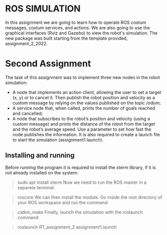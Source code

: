 ROS SIMULATION
===================

In this assignment we are going to learn how to operate ROS costum messages, costum services, and actions. We are also going to use the graphical interfaces (Rviz and Gazebo) to view the robot's simulation. The new package was built starting from the template provided, assignment_2_2022.

Second Assignment
===================
The task of this assignment was to implement three new nodes in the robot simulation:

* A node that implements an action client, allowing the user to set a target (x, y) or to cancel it. Then publish the robot position and velocity as a custom message by relying on the values published on the topic /odom;
* A service node that, when called, prints the number of goals reached and cancelled;
* A node that subscribes to the robot’s position and velocity (using a custom message) and prints the distance of the robot from the target and the robot’s average speed. Use a parameter to set how fast the node publishes the information.
It is also required to create a launch file to start the simulation (assignment1.launch).

Installing and running
-----------------------

Before running the program it is required to install the xterm library, if it is not already installed on the system:

> sudo apt install xterm
Now we need to run the ROS master in a separete terminal:

> roscore
We can then install the module. Go inside the root directory of your ROS workspace and run the command:

> catkin_make
Finally, launch the simulation with the roslaunch command:

> roslaunch RT_assignment_2 assignment1.launch
